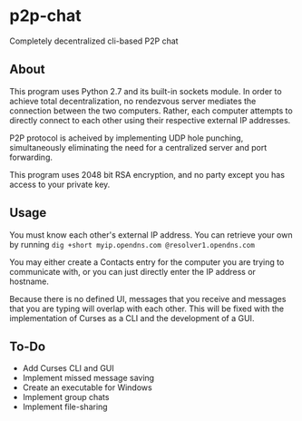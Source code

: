 # p2p-chat
Completely decentralized cli-based P2P chat

## About
This program uses Python 2.7 and its built-in sockets module. In order to achieve total decentralization, no rendezvous server mediates the connection between the two computers. Rather, each computer attempts to directly connect to each other using their respective external IP addresses.

P2P protocol is acheived by implementing UDP hole punching, simultaneously eliminating the need for a centralized server and port forwarding.

This program uses 2048 bit RSA encryption, and no party except you has access to your private key.

## Usage
You must know each other's external IP address. You can retrieve your own by running `dig +short myip.opendns.com @resolver1.opendns.com`

You may either create a Contacts entry for the computer you are trying to communicate with, or you can just directly enter the IP address or hostname.

Because there is no defined UI, messages that you receive and messages that you are typing will overlap with each other. This will be fixed with the implementation of Curses as a CLI and the development of a GUI.  

## To-Do
* Add Curses CLI and GUI
* Implement missed message saving
* Create an executable for Windows
* Implement group chats
* Implement file-sharing
